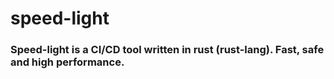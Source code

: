 # speed-light

### Speed-light is a CI/CD tool written in rust (rust-lang). Fast, safe and high performance.